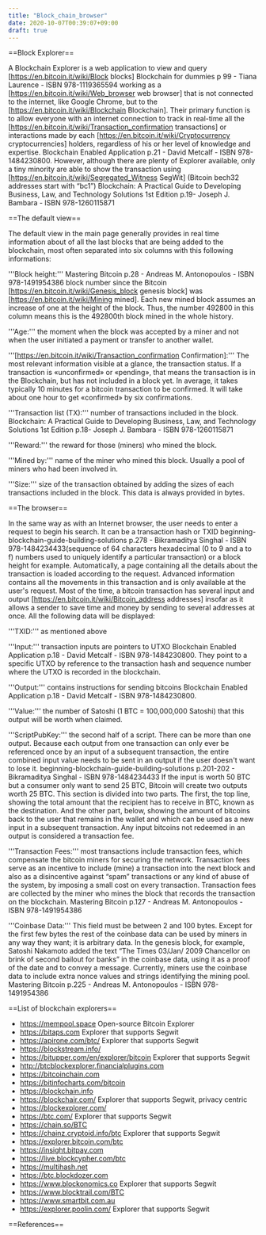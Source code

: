```yaml
---
title: "Block_chain_browser"
date: 2020-10-07T00:39:07+09:00
draft: true
---
```


==Block Explorer==

A Blockchain Explorer is a web application to view and query [https://en.bitcoin.it/wiki/Block blocks] <ref>Blockchain for dummies p 99 -  Tiana Laurence - ISBN 978-1119365594</ref> working as a  [https://en.bitcoin.it/wiki/Web_browser web browser] that is not connected to the internet, like Google Chrome, but to the [https://en.bitcoin.it/wiki/Blockchain Blockchain]. Their primary function is to allow everyone with an internet connection to track in real-time all the [https://en.bitcoin.it/wiki/Transaction_confirmation transactions] or interactions made by each [https://en.bitcoin.it/wiki/Cryptocurrency cryptocurrencies] holders, regardless of his or her level of knowledge and expertise. <ref>Blockchain Enabled Application p.21 - David Metcalf -  ISBN 978-1484230800</ref>. However, although there are plenty of Explorer available, only a tiny minority are able to show the transaction using [https://en.bitcoin.it/wiki/Segregated_Witness SegWit] (Bitcoin bech32 addresses start with “bc1”) <ref>Blockchain: A Practical Guide to Developing Business, Law, and Technology Solutions 1st Edition p.19- Joseph J. Bambara - ISBN 978-1260115871</ref>

==The default view==

The default view in the main page generally provides in real time information about of all the last blocks that are being added to the blockchain, most often separated into six columns with this following informations:

'''Block height:''' <ref>Mastering Bitcoin p.28 - Andreas M. Antonopoulos - ISBN 978-1491954386</ref>  block number since the Bitcoin [https://en.bitcoin.it/wiki/Genesis_block genesis block] was [https://en.bitcoin.it/wiki/Mining mined]. Each new mined block assumes an increase of one at the height of the block. Thus, the number 492800 in this column means this is the 492800th block mined in the whole history.

'''Age:''' the moment when the block was accepted by a miner and not when the user initiated a payment or transfer to another wallet.

'''[https://en.bitcoin.it/wiki/Transaction_confirmation Confirmation]:''' The most relevant information visible at a glance, the transaction status. If a transaction is «unconfirmed» or «pending», that means the transaction is in the Blockchain, but has not included in a block yet. In average, it takes typically 10 minutes for a bitcoin transaction to be confirmed. It will take about one hour to get «confirmed» by six confirmations.

'''Transaction list (TX):''' number of transactions included in the block. <ref>Blockchain: A Practical Guide to Developing Business, Law, and Technology Solutions 1st Edition p.18- Joseph J. Bambara - ISBN 978-1260115871</ref>

'''Reward:''' the reward for those (miners) who mined the block.

'''Mined by:''' name of the miner who mined this block. Usually a pool of miners who had been involved in.

'''Size:''' size of the transaction obtained by adding the sizes of each transactions included in the block. This data is always provided in bytes.

==The browser==

In the same way as with an Internet browser, the user needs to enter a request to begin his search. It can be a transaction hash or TXID <ref>beginning-blockchain-guide-building-solutions p.278 - Bikramaditya Singhal - ISBN 978-1484234433</ref>(sequence of 64 characters hexadecimal (0 to 9 and a to f) numbers used to uniquely identify a particular transaction) or a block height for example. Automatically, a page containing all the details about the transaction is loaded according to the request. Advanced information contains all the movements in this transaction and is only available at the user's request. Most of the time, a bitcoin transaction has several input and output [https://en.bitcoin.it/wiki/Bitcoin_address addresses] insofar as it allows a sender to save time and money by sending to several addresses at once. All the following data will be displayed:

'''TXID:''' as mentioned above

'''Input:'''  transaction inputs are pointers to UTXO <ref>Blockchain Enabled Application p.18 - David Metcalf -  ISBN 978-1484230800</ref>. They point to a specific UTXO by reference to the transaction hash and sequence number where the UTXO is recorded in the blockchain. 

'''Output:''' contains instructions for sending bitcoins <ref>Blockchain Enabled Application p.18 - David Metcalf -  ISBN 978-1484230800</ref>. 

'''Value:''' the number of Satoshi (1 BTC = 100,000,000 Satoshi) that this output will be worth when claimed. 

'''ScriptPubKey:''' the second half of a script. There can be more than one output. Because each output from one transaction can only ever be referenced once by an input of a subsequent transaction, the entire combined input value needs to be sent in an output if the user doesn't want to lose it. <ref>beginning-blockchain-guide-building-solutions p.201-202 - Bikramaditya Singhal - ISBN 978-1484234433</ref> If the input is worth 50 BTC but a consumer only want to send 25 BTC, Bitcoin will create two outputs worth 25 BTC. This section is divided into two parts. The first, the top line, showing the total amount that the recipient has to receive in BTC, known as the destination. And the other part, below, showing the amount of bitcoins back to the user that remains in the wallet and which can be used as a new input in a subsequent transaction. Any input bitcoins not redeemed in an output is considered a transaction fee.

'''Transaction Fees:''' most transactions include transaction fees, which compensate the bitcoin miners for securing the network. Transaction fees serve as an incentive to include (mine) a transaction into the next block and also as a disincentive against “spam” transactions or any kind of abuse of the system, by imposing a small cost on every transaction. Transaction fees are collected by the miner who mines the block that records the transaction on the blockchain. <ref>Mastering Bitcoin p.127 - Andreas M. Antonopoulos - ISBN 978-1491954386</ref>

'''Coinbase Data:''' This field must be between 2 and 100 bytes. Except for the first few bytes the rest of the coinbase data can be used by miners in any way they want; it is arbitrary data. In the genesis block, for example, Satoshi Nakamoto added the text “The Times 03/Jan/ 2009 Chancellor on brink of second bailout for banks” in the coinbase data, using it as a proof of the date and to convey a message. Currently, miners use the coinbase data to include extra nonce values and strings identifying the mining pool. <ref>Mastering Bitcoin p.225 - Andreas M. Antonopoulos - ISBN 978-1491954386</ref>

==List of blockchain explorers==
* https://mempool.space    Open-source Bitcoin Explorer
* https://bitaps.com	Explorer that supports Segwit
* https://apirone.com/btc/	Explorer that supports Segwit
* https://blockstream.info/	
* https://bitupper.com/en/explorer/bitcoin	Explorer that supports Segwit
* http://btcblockexplorer.financialplugins.com	
* https://bitcoinchain.com	
* https://bitinfocharts.com/bitcoin
* https://blockchain.info	
* https://blockchair.com/	Explorer that supports Segwit, privacy centric
* https://blockexplorer.com/	
* https://btc.com/	Explorer that supports Segwit	
* https://chain.so/BTC	
* https://chainz.cryptoid.info/btc	Explorer that supports Segwit
* https://explorer.bitcoin.com/btc	
* https://insight.bitpay.com
* https://live.blockcypher.com/btc	
* https://multihash.net	
* https://btc.blockdozer.com	
* https://www.blockonomics.co	Explorer that supports Segwit
* https://www.blocktrail.com/BTC	
* https://www.smartbit.com.au
* https://explorer.poolin.com/ Explorer that supports Segwit

==References==
	<references />
